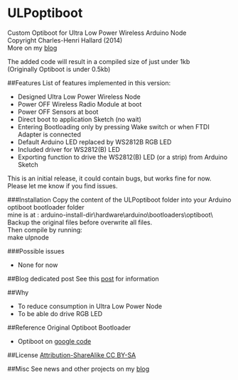 ULPoptiboot
===========

Custom Optiboot for Ultra Low Power Wireless Arduino Node  
Copyright Charles-Henri Hallard (2014)  
More on my [blog][2]  


The added code will result in a compiled size of just under 1kb  
(Originally Optiboot is under 0.5kb)


##Features
List of features implemented in this version:

- Designed Ultra Low Power Wireless Node
- Power OFF Wireless Radio Module at boot
- Power OFF Sensors at boot
- Direct boot to application Sketch (no wait)
- Entering Bootloading only by pressing Wake switch or when FTDI Adapter is connected
- Default Arduino LED replaced by WS2812B RGB LED
- Included driver for WS2812(B) LED
- Exporting function to drive the WS2812(B) LED (or a strip) from Arduino Sketch

This is an initial release, it could contain bugs, but works fine for now. Please let me know if you find issues.

###Installation
Copy the content of the ULPoptiboot folder into your Arduino optiboot bootloader folder  
mine is at : arduino-install-dir\hardware\arduino\bootloaders\optiboot\  
Backup the original files before overwrite all files.  
Then compile by running:  
make ulpnode  

###Possible issues
- None for now

##Blog dedicated post
See this [post][3] for information

##Why
- To reduce consumption in Ultra Low Power Node
- To be able do drive RGB LED

##Reference
Original Optiboot Bootloader 

- Optiboot on [google code][5]

##License
[Attribution-ShareAlike CC BY-SA][6]

##Misc
See news and other projects on my [blog][1] 
 
[1]: http://hallard.me
[2]: http://hallard.me/bp-ulpnode/
[3]: http://hallard.me/ulpnode-bootloader/
[4]: https://github.com/hallard/ULPNode/ULPoptiboot/Examples/WS2812/WS2812.ino
[5]: https://code.google.com/p/optiboot/
[6]: https://creativecommons.org/licenses/
